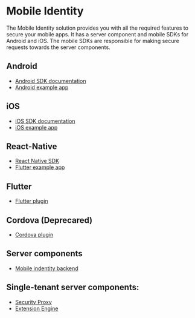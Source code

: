 # Mobile Identity

The Mobile Identity solution provides you with all the required features to secure your mobile apps. It has a server component and mobile SDKs for
Android and iOS. The mobile SDKs are responsible for making secure requests towards the server components.

## Android

* [Android SDK documentation](https://thalesdocs.com/oip/omi-sdk/android-sdk/index.html)
* [Android example app](https://github.com/onewelcome/example-app-android)

## iOS

* [iOS SDK documentation](https://thalesdocs.com/oip/omi-sdk/ios-sdk/index.html)
* [iOS example app](https://github.com/onewelcome/example-app-ios)

## React-Native

* [React Native SDK](https://thalesdocs.com/oip/omi-sdk/react-native-sdk/index.html)
* [Flutter example app](https://github.com/onewelcome/example-app-react-native)

## Flutter 

* [Flutter plugin](https://thalesdocs.com/oip/omi-sdk/flutter-plugin/index.html)

## Cordova (Deprecared)

* [Cordova plugin](https://thalesdocs.com/oip/omi-sdk/cordova-plugin-versions/index.html)

## Server components

* [Mobile indentity backend](https://thalesdocs.com/oip/mobile-id/mobile-id-access/index.html)

## Single-tenant server components:

* [Security Proxy](https://docs-single-tenant.onewelcome.com/msp/stable/security-proxy/)
* [Extension Engine](https://docs-single-tenant.onewelcome.com/msp/stable/extension-engine/)
